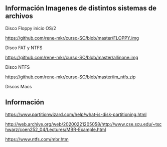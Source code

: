 ## Información Imagenes de distintos sistemas de archivos


Disco Floppy inicio OS/2

https://github.com/rene-mkr/curso-SO/blob/master/FLOPPY.img

Disco FAT y NTFS

https://github.com/rene-mkr/curso-SO/blob/master/allinone.img

Disco NTFS

https://github.com/rene-mkr/curso-SO/blob/master/im_ntfs.zip

Discos Macs

## Información 

https://www.partitionwizard.com/help/what-is-disk-partitioning.html

http://web.archive.org/web/20200221205058/http://www.cse.scu.edu/~tschwarz/coen252_04/Lectures/MBR-Example.html

https://www.ntfs.com/mbr.htm
